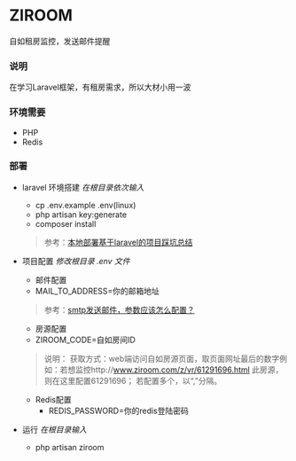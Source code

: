 # ZIROOM
自如租房监控，发送邮件提醒
### 说明
在学习Laravel框架，有租房需求，所以大材小用一波

### 环境需要
* PHP
* Redis

### 部署
- laravel 环境搭建
    *在根目录依次输入*
    - cp .env.example .env(linux)
    - php artisan key:generate
    - composer install
    > 参考：[本地部署基于laravel的项目踩坑总结](https://segmentfault.com/a/1190000010040259)

- 项目配置
    *修改根目录 .env 文件*

    * 邮件配置
    - MAIL_TO_ADDRESS=你的邮箱地址
    > 参考：[smtp发送邮件，参数应该怎么配置？](http://wenda.golaravel.com/question/152)

    * 房源配置
    - ZIROOM_CODE=自如房间ID
    > 说明： 获取方式：web端访问自如房源页面，取页面网址最后的数字例如：若想监控http://www.ziroom.com/z/vr/61291696.html 此房源，则在这里配置61291696；
若配置多个，以“,”分隔。
   
   * Redis配置
        - REDIS_PASSWORD=你的redis登陆密码

- 运行
    *在根目录输入*
    - php artisan ziroom
